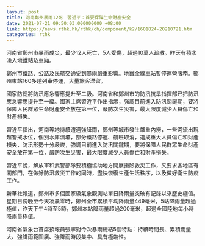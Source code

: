 ```yaml
---
layout: post
title: 河南鄭州暴雨12死　習近平︰首要保障生命財產安全
date: 2021-07-21 09:50:03.000000000 +08:00
link: https://news.rthk.hk/rthk/ch/component/k2/1601824-20210721.htm
categories: rthk
---
```


河南省鄭州市暴雨成災，最少12人死亡，5人受傷，超過10萬人疏散。昨天有積水湧入地鐵站及車廂。

鄭州市鐵路、公路及民航交通受到暴雨嚴重影響。地鐵全線車站暫停運營服務。鄭州東站160多趟列車停運，大量旅客滯留。

國家防總將防汛應急響應提升至二級。河南省和鄭州市的防汛抗旱指揮部已把防汛應急響應提升至一級。國家主席習近平作出指示，強調目前進入防汛關鍵期，要將保障人民群眾生命財產安全放在第一位，嚴防次生災害，最大限度減少人員傷亡和財產損失。

習近平指出，河南等地持續遭遇強降雨，鄭州等城市發生嚴重內澇，一些河流出現超警戒水位，個別水庫潰壩，部分鐵路停運、航班取消，造成重大人員傷亡和財產損失，防汛形勢十分嚴峻，強調目前進入防汛關鍵期，要將保障人民群眾生命財產安全放在第一位，嚴防次生災害，最大限度減少人員傷亡和財產損失。

習近平說，解放軍和武警部隊要積極協助地方開展搶險救災工作，又要求各地區有關部門，在做好防汛救災工作的同時，盡快恢復生產生活秩序，以及做好衛生防疫工作。

新華社報道，鄭州市多個國家級氣象觀測站單日降雨量突破有記錄以來歷史極值。星期日傍晚至今天凌晨零時，鄭州全市累積平均降雨量449毫米，5站降雨量超過極值，昨天下午4時至5時，鄭州本站降雨量超過200毫米，超過全國陸地每小時降雨量極值。

河南省氣象台首席預報員張寧對今次暴雨總結5個特點：持續時間長、累積雨量大、強降雨範圍廣、強降雨時段集中、具有極端性。
